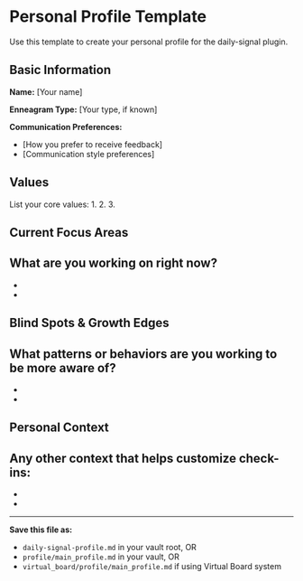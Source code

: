# Personal Profile Template

Use this template to create your personal profile for the daily-signal plugin.

## Basic Information

**Name:** [Your name]

**Enneagram Type:** [Your type, if known]

**Communication Preferences:**
- [How you prefer to receive feedback]
- [Communication style preferences]

## Values

List your core values:
1.
2.
3.

## Current Focus Areas

What are you working on right now?
-
-
-

## Blind Spots & Growth Edges

What patterns or behaviors are you working to be more aware of?
-
-
-

## Personal Context

Any other context that helps customize check-ins:
-
-
-

---

**Save this file as:**
- `daily-signal-profile.md` in your vault root, OR
- `profile/main_profile.md` in your vault, OR
- `virtual_board/profile/main_profile.md` if using Virtual Board system
